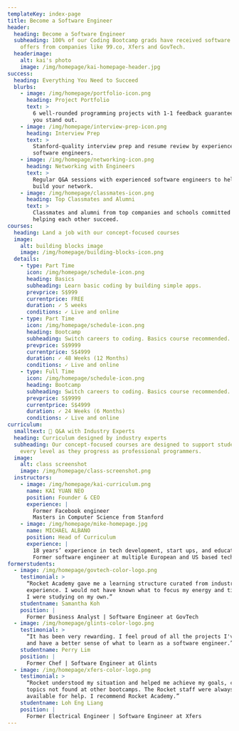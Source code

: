 ```yaml
---
templateKey: index-page
title: Become a Software Engineer
header:
  heading: Become a Software Engineer
  subheading: 100% of our Coding Bootcamp grads have received software engineering
    offers from companies like 99.co, Xfers and GovTech.
  headerimage:
    alt: kai's photo
    image: /img/homepage/kai-homepage-header.jpg
success:
  heading: Everything You Need to Succeed
  blurbs:
    - image: /img/homepage/portfolio-icon.png
      heading: Project Portfolio
      text: >
        6 well-rounded programming projects with 1-1 feedback guaranteed to help
        you stand out.
    - image: /img/homepage/interview-prep-icon.png
      heading: Interview Prep
      text: >
        Stanford-quality interview prep and resume review by experienced
        software engineers.
    - image: /img/homepage/networking-icon.png
      heading: Networking with Engineers
      text: >
        Regular Q&A sessions with experienced software engineers to help you
        build your network.
    - image: /img/homepage/classmates-icon.png
      heading: Top Classmates and Alumni
      text: >
        Classmates and alumni from top companies and schools committed to
        helping each other succeed.
courses:
  heading: Land a job with our concept-focused courses
  image:
    alt: building blocks image
    image: /img/homepage/building-blocks-icon.png
  details:
    - type: Part Time
      icon: /img/homepage/schedule-icon.png
      heading: Basics
      subheading: Learn basic coding by building simple apps.
      prevprice: S$999
      currentprice: FREE
      duration: ✓ 5 weeks
      conditions: ✓ Live and online
    - type: Part Time
      icon: /img/homepage/schedule-icon.png
      heading: Bootcamp
      subheading: Switch careers to coding. Basics course recommended.
      prevprice: S$9999
      currentprice: S$4999
      duration: ✓ 48 Weeks (12 Months)
      conditions: ✓ Live and online
    - type: Full Time
      icon: /img/homepage/schedule-icon.png
      heading: Bootcamp
      subheading: Switch careers to coding. Basics course recommended.
      prevprice: S$9999
      currentprice: S$4999
      duration: ✓ 24 Weeks (6 Months)
      conditions: ✓ Live and online
curriculum:
  smalltext: 🚀 Q&A with Industry Experts
  heading: Curriculum designed by industry experts
  subheading: Our concept-focused courses are designed to support students at
    every level as they progress as professional programmers.
  image:
    alt: class screenshot
    image: /img/homepage/class-screenshot.png
  instructors:
    - image: /img/homepage/kai-curriculum.png
      name: KAI YUAN NEO
      position: Founder & CEO
      experience: |
        Former Facebook engineer
        Masters in Computer Science from Stanford
    - image: /img/homepage/mike-homepage.jpg
      name: MICHAEL ALBANO
      position: Head of Curriculum
      experience: |
        18 years’ experience in tech development, start ups, and education
        Former software engineer at multiple European and US based tech firms
formerstudents:
  - image: /img/homepage/govtech-color-logo.png
    testimonial: >
      “Rocket Academy gave me a learning structure curated from industry
      experience. I would not have known what to focus my energy and time on if
      I were studying on my own.”
    studentname: Samantha Koh
    position: |
      Former Business Analyst | Software Engineer at GovTech
  - image: /img/homepage/glints-color-logo.png
    testimonial: >
      “It has been very rewarding. I feel proud of all the projects I've done
      and have a better sense of what to learn as a software engineer.”
    studentname: Perry Lim
    position: |
      Former Chef | Software Engineer at Glints
  - image: /img/homepage/xfers-color-logo.png
    testimonial: >
      “Rocket understood my situation and helped me achieve my goals, covering
      topics not found at other bootcamps. The Rocket staff were always
      available for help. I recommend Rocket Academy.”
    studentname: Loh Eng Liang
    position: |
      Former Electrical Engineer | Software Engineer at Xfers
---
```

